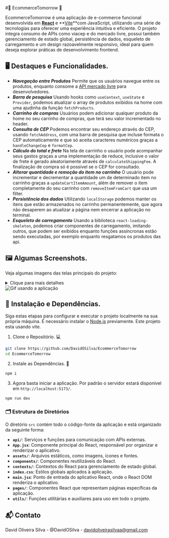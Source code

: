 #🛒 EcommerceTomorrow ️🛒

EcommerceTomorrow é uma aplicação de e-commerce funcional desenvolvida em **[React](https://react.dev/)** e **[Vite](https://vitejs.dev/)**com JavaScript, utilizando uma série de tecnologias para oferecer uma experiência intuitiva e eficiente. O projeto integra consumo de APIs como viacep e do mercado livre, possui também gerenciamento de estado global, persistência de dados, esqueleto de carregamento e um design razoavelmente responsivo, ideal para quem deseja explorar práticas de desenvolvimento frontend.  

## 🖥️ Destaques e Funcionalidades.
- ***Navegação entre Produtos***
Permite que os usuários navegue entre os produtos, enquanto consome a  [API mercado livre](https://developers.mercadolivre.com.br/pt_br/guia-para-produtos) para desenvolvedores.
- ***Barra de pesquisa***
Usando hooks como `useContext`, `useState` e `Provider`, podemos atualizar o array de produtos exibidos na home com uma ajudinha da função `fetchProducts`.
- ***Carrinho de compras***
Usuários podem adicionar qualquer produto da home no seu carrinho de compras, que terá seu valor incrementado no header.
- ***Consulta de CEP***
Podemos encontrar seu endereço através do CEP, usando `fetchAddress`, com uma barra de pesquisa que incluse formata o CEP automaticamente e que só aceita caracteres numéricos graças a `handleChangeCep` e `formatCep`.
- ***Cálculo do total e frete***
Na tela de carrinho o usuário pode acompanhar seus gastos graças a uma implementação de reduce, inclusive o valor de frete é gerado aleatoriamente através de `calculateShippingFee`. A finalização de compra só é possível se o CEP for consultado.
- ***Alterar quantidade e remoção do item no carrinho***
O usuário pode incrementar e decrementar a quantidade um de determinado item no carrinho graças a `updateCartItemAmount`, além de remover o item completamente do seu carrinho com `removeItemFromCart` que usa um filter.
- ***Persistência dos dados***
Utilizando `localStorage` podemos manter os itens que estão armazenados no carrinho permanentemente, que agora não desaperem ao atualizar a página nem encerrar a aplicação no terminal.
- ***Esqueleto de carregamento***
Usando a biblioteca `react-loading-skeleton`, podemos criar componentes de carregamento, imitando outros, que podem ser exibidos enquanto funções assíncronas estão sendo executadas, por exemplo enquanto resgatamos os produtos das api.

## 🖼️ ️Algumas Screenshots. 
Veja algumas imagens das telas principais do projeto:
<p align="center">
    <details>
        <summary>Clique para mais detalhes</summary>
        <img src="src/assets/screenshots/home.png" alt="Tela Home" width="800"/>
        <img src="src/assets/screenshots/search.png" alt="Barra de busca" width="800"/>
        <img src="src/assets/screenshots/cart.png" alt="Tela Carrinho" width="800"/>
        <img src="src/assets/screenshots/cep.png" alt="Consulta do CEP" width="800"/>
    </details>
  <img src="src/assets/screenshots/navegation.gif" alt="Gif usando a aplicação" width="800">
</p>

## 🚀 Instalação e Dependências.
Siga estas etapas para configurar e executar o projeto localmente na sua própria máquina. É necessário instalar o [Node.js](https://nodejs.org/en/download/package-manager) previamente. Este projeto esta usando vite.
1. Clone o Repositório. 💻
```bash
git clone https://github.com/DavidOSilva/EcommerceTomorrow
cd EcommerceTomorrow
```

2. Instale as Dependências. 📱
```bash
npm i
```

3. Agora basta iniciar a aplicação. Por padrão o servidor estará disponível em `http://localhost:5173/`.
```bash
npm run dev
```

###  🗂️ Estrutura de Diretórios ️
O diretório `src` contém todo o código-fonte da aplicação e está organizado da seguinte forma:
- **`api/`**: Serviços e funções para comunicação com APIs externas.
- **`App.jsx`**: Componente principal do React, responsável por organizar e renderizar o aplicativo.
- **`assets/`**: Arquivos estáticos, como imagens, ícones e fontes.
- **`components/`**: Componentes reutilizáveis do React.
- **`contexts/`**: Contextos do React para gerenciamento de estado global.
- **`index.css`**: Estilos globais aplicados à aplicação.
- **`main.jsx`**: Ponto de entrada do aplicativo React, onde o React DOM renderiza o aplicativo.
- **`pages/`**: Componentes React que representam páginas específicas da aplicação.
- **`utils/`**: Funções utilitárias e auxiliares para uso em todo o projeto.

## 📬 Contato
David Oliveira Silva - @DavidOSilva - davidoliveirasilvaa@gmail.com
